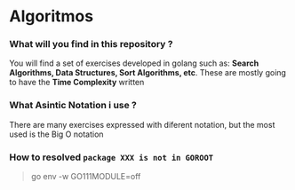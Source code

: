 # Algoritmos

### What will you  find in this repository ?
<p>You will find a set of exercises developed in golang such as: <b>Search Algorithms, Data Structures, Sort Algorithms, etc</b>. These are mostly going to have the <b>Time Complexity</b>  written </p>

### What Asintic Notation i use ?
<p>There are many exercises expressed with diferent notation, but the most used is the Big O notation</p>

### How to resolved `package XXX is not in GOROOT`
> go env -w GO111MODULE=off
